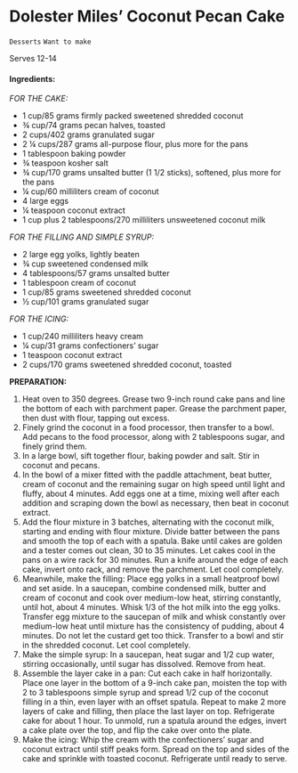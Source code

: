 # Dolester Miles’ Coconut Pecan Cake

`Desserts` `Want to make`

Serves 12-14

#### **Ingredients:**

_FOR THE CAKE:_

- 1 cup/85 grams firmly packed sweetened shredded coconut
- ¾ cup/74 grams pecan halves, toasted
- 2 cups/402 grams granulated sugar
- 2 ¼ cups/287 grams all-purpose flour, plus more for the pans
- 1 tablespoon baking powder
- ¾ teaspoon kosher salt
- ¾ cup/170 grams unsalted butter (1 1/2 sticks), softened, plus more for the pans
- ¼ cup/60 milliliters cream of coconut
- 4 large eggs
- ¼ teaspoon coconut extract
- 1 cup plus 2 tablespoons/270 milliliters unsweetened coconut milk

_FOR THE FILLING AND SIMPLE SYRUP:_

- 2 large egg yolks, lightly beaten
- ¾ cup sweetened condensed milk
- 4 tablespoons/57 grams unsalted butter
- 1 tablespoon cream of coconut
- 1 cup/85 grams sweetened shredded coconut
- ½ cup/101 grams granulated sugar

_FOR THE ICING:_

- 1 cup/240 milliliters heavy cream
- ¼ cup/31 grams confectioners’ sugar
- 1 teaspoon coconut extract
- 2 cups/170 grams sweetened shredded coconut, toasted

**PREPARATION:**

1. Heat oven to 350 degrees. Grease two 9-inch round cake pans and line the bottom of each with parchment paper. Grease the parchment paper, then dust with flour, tapping out excess.
2. Finely grind the coconut in a food processor, then transfer to a bowl. Add pecans to the food processor, along with 2 tablespoons sugar, and finely grind them.
3. In a large bowl, sift together flour, baking powder and salt. Stir in coconut and pecans.
4. In the bowl of a mixer fitted with the paddle attachment, beat butter, cream of coconut and the remaining sugar on high speed until light and fluffy, about 4 minutes. Add eggs one at a time, mixing well after each addition and scraping down the bowl as necessary, then beat in coconut extract.
5. Add the flour mixture in 3 batches, alternating with the coconut milk, starting and ending with flour mixture. Divide batter between the pans and smooth the top of each with a spatula. Bake until cakes are golden and a tester comes out clean, 30 to 35 minutes. Let cakes cool in the pans on a wire rack for 30 minutes. Run a knife around the edge of each cake, invert onto rack, and remove the parchment. Let cool completely.
6. Meanwhile, make the filling: Place egg yolks in a small heatproof bowl and set aside. In a saucepan, combine condensed milk, butter and cream of coconut and cook over medium-low heat, stirring constantly, until hot, about 4 minutes. Whisk 1/3 of the hot milk into the egg yolks. Transfer egg mixture to the saucepan of milk and whisk constantly over medium-low heat until mixture has the consistency of pudding, about 4 minutes. Do not let the custard get too thick. Transfer to a bowl and stir in the shredded coconut. Let cool completely.
7. Make the simple syrup: In a saucepan, heat sugar and 1/2 cup water, stirring occasionally, until sugar has dissolved. Remove from heat.
8. Assemble the layer cake in a pan: Cut each cake in half horizontally. Place one layer in the bottom of a 9-inch cake pan, moisten the top with 2 to 3 tablespoons simple syrup and spread 1/2 cup of the coconut filling in a thin, even layer with an offset spatula. Repeat to make 2 more layers of cake and filling, then place the last layer on top. Refrigerate cake for about 1 hour. To unmold, run a spatula around the edges, invert a cake plate over the top, and flip the cake over onto the plate.
9. Make the icing: Whip the cream with the confectioners’ sugar and coconut extract until stiff peaks form. Spread on the top and sides of the cake and sprinkle with toasted coconut. Refrigerate until ready to serve.
